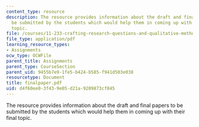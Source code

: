 ```yaml
---
content_type: resource
description: The resource provides information about the draft and final papers to
  be submitted by the students which would help them in coming up with their final
  topic.
file: /courses/11-233-crafting-research-questions-and-qualitative-methodology-fall-2005/d4f60ee03f439e05d21a9209873cf845_finalpaper.pdf
file_type: application/pdf
learning_resource_types:
- Assignments
ocw_type: OCWFile
parent_title: Assignments
parent_type: CourseSection
parent_uid: 9455b7e9-1fe5-b424-b585-f941d503e038
resourcetype: Document
title: finalpaper.pdf
uid: d4f60ee0-3f43-9e05-d21a-9209873cf845
---
```

The resource provides information about the draft and final papers to be submitted by the students which would help them in coming up with their final topic.

